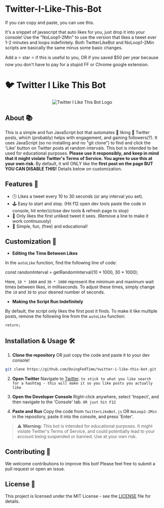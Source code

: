 # Twitter-I-Like-This-Bot
If you can copy and paste, you can use this. 

It's a snippet of javascript that auto likes for you, just drop it into your console! 
Use the "NoLoop1-2Min" to use the version that likes a tweet ever 1-2 minutes and loops indefinitely. 
Both TwitterLikeBot and NoLoop1-2Min scripts are basically the same minus some basic changes. 

Add a ⭐ star ⭐ if this is useful to you, OR if you saved $50 per year because now you don't have to 
pay for a stupid FF or Chrome google extension.

# 🐦 Twitter I Like This Bot

<p align="center">
  <img src="https://media.tenor.com/RTDwD5D6G9EAAAAi/downsign-twitter-followers.gif" alt="Twitter I Like This Bot Logo"/>
</p>

## About 📚

This is a simple and fun JavaScript bot that automates 🤖 liking 🥰 Twitter posts, which (probably) helps with engagement, and gaining followers(?). 
It uses JavaScript (so no installing and no "git clone") to find and click the 'Like' button on Twitter posts at random intervals. 
This bot is intended to be used for educational purposes. 
<b> Please use it responsibly, and keep in mind that it might violate Twitter's Terms of Service. You agree to use this at your own risk. </b>
By default, it will ONLY like the <b>first post on the page BUT YOU CAN DISABLE THIS!</b> Details below on customization.

## Features 🚀

- 🕓 Likes a tweet every 10 to 30 seconds (or any interval you set).
- 🕹️ Easy to start and stop. (Hit f12 open dev tools paste the code in console, hit enter)(close dev tools & refresh page to stop)
- 👀 Only likes the first unliked tweet it sees. (Remove a line to make it work continuously)
- 💫 Simple, fun, (free) and educational!

## Customization 🎨

- **Editing the Time Between Likes** 

In the `autoLike` function, find the following line of code:

const randomInterval = getRandomInterval(10 * 1000, 30 * 1000);

Here, `10 * 1000` and `30 * 1000` represent the minimum and maximum wait times between likes, in milliseconds. To adjust these times, simply change the `10` and `30` to your desired number of seconds.

- **Making the Script Run Indefinitely** 

By default, the script only likes the first post it finds. To make it like multiple posts, remove the following line from the `autoLike` function:
```
return;
```

## Installation & Usage 🛠️

1. **Clone the repository**
OR just copy the code and paste it to your dev console! 

```bash
git clone https://github.com/DoingFedTime/twitter-i-like-this-bot.git
```

2. **Open Twitter** 
Navigate to [Twitter](https://twitter.com/). `to stick to what you like search for a hashtag - this will make it so you like posts you actually like`

3. **Open the Developer Console**
Right-click anywhere, select 'Inspect', and then navigate to the 'Console' tab. `OR just hit F12`

4. **Paste and Run**
Copy the code from `TwitterLikeBot.js` OR `NoLoop1-2Min` in the repository, paste it into the console, and press 'Enter'. 

> ⚠️ **Warning:** This bot is intended for educational purposes. It might violate Twitter's Terms of Service, and could potentially lead to your account being suspended or banned. Use at your own risk.

## Contributing 🤝

We welcome contributions to improve this bot! Please feel free to submit a pull request or open an issue.

## License 📜

This project is licensed under the MIT License - see the [LICENSE](LICENSE) file for details.
```
